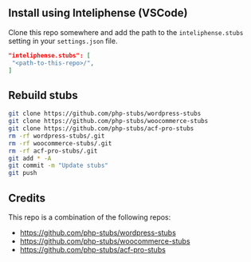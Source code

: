 
## Install using Inteliphense (VSCode)

Clone this repo somewhere and add the path to the `inteliphense.stubs` setting in your `settings.json` file.

```json
"inteliphense.stubs": [
 "<path-to-this-repo>/",
]
```

## Rebuild stubs
```bash
git clone https://github.com/php-stubs/wordpress-stubs
git clone https://github.com/php-stubs/woocommerce-stubs
git clone https://github.com/php-stubs/acf-pro-stubs
rm -rf wordpress-stubs/.git
rm -rf woocommerce-stubs/.git
rm -rf acf-pro-stubs/.git
git add * -A
git commit -m "Update stubs"
git push
```

## Credits
This repo is a combination of the following repos:
- https://github.com/php-stubs/wordpress-stubs
- https://github.com/php-stubs/woocommerce-stubs
- https://github.com/php-stubs/acf-pro-stubs
